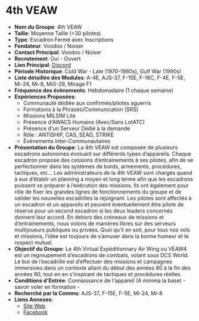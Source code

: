# 4th VEAW

- **Nom du Groupe**: 4th VEAW
- **Taille**: Moyenne Taille (+30 pilotes)
- **Type**: Escadron Fermé avec Inscriptions
- **Fondateur**: Voodoo / Noiser
- **Contact Principal**: Voodoo / Noiser
- **Recrutement**: Oui - Ouvert
- **Lien Principal**: [Discord](https://discord.com/invite/UXHPDtcEES)
- **Période Historique**: Cold War - Late (1970-1980s), Gulf War (1990s)
- **Liste détaillée des Modules**: A-4E, AJS-37, F-15E, F-16C, F-4E, F-5E, Mi-24, Mi-8, MiG-29, Mirage F1
- **Fréquence des évènements**: Hebdomadaire (1 chaque semaine)
- **Expériences Proposées**:
  - Communauté dédiée aux confirmés/pilotes aguerris
  - Formations à la Phraséo/Communication (SRS)
  - Missions MILSIM Lite
  - Présence d'AWACS Humains (Avec/Sans LotATC)
  - Présence d'un Serveur Dédié à la demande
  - Rôle : ANTISHIP, CAS, SEAD, STRIKE
  - Événements Inter-Communautaires
- **Présentation du Groupe**: La 4th VEAW est composée de plusieurs escadrons autonomes évoluant sur différents types d’appareils. Chaque escadron propose des cessions d’entrainements à ses pilotes, afin de se perfectionner dans les systèmes de bords, armements, procédures, tactiques, etc… Les administrateurs de la 4th VEAW sont chargés quand à eux d’établir un planning a moyen et long terme afin que les escadrons puissent se préparer à l’exécution des missions. Ils ont également pour rôle de fixer les grandes lignes de fonctionnements du groupe et de valider les nouvelles escadrilles la rejoignant. Les pilotes sont affectés à un escadron et un appareils et peuvent éventuellement être pilote de réserve pour un second escadron si les deux leaders concernés donnent leur accord. En dehors des créneaux de missions et d’entrainements, nous volons de manières libres sur des serveurs multijoueurs publiques ou privées. Quoi qu’il en soit, pour tous nos vols et missions, l’idée est toujours de s’amuser dans la bonne humeur et le respect mutuel.
- **Objectif du Groupe**: Le 4th Virtual Expéditionnary Air Wing ou VEAW4 est un regroupement d’escadrons de combats, volant sous DCS World. Le but de l’escadrille est d’effectuer des missions et campagnes immersives dans un contexte allant du début des années 80 à la fin des années 90, tout en en s’inspirant de tactiques et procédures réelles.
- **Conditions d'Entrée**: Connaissance de l'appareil (A minima la base) - savoir voler en formation -
- **Recherché par la Commu**: AJS-37, F-15E, F-5E, Mi-24, Mi-8
- **Liens Annexes**:
  - [Site Web](https://veaw4.fr/)
  - [Facebook](https://www.facebook.com/veaw4)